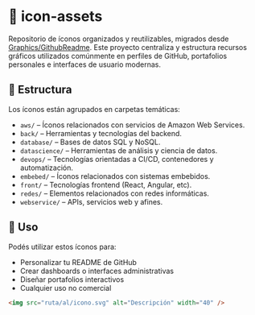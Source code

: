 # 🧩 icon-assets

Repositorio de íconos organizados y reutilizables, migrados desde [Graphics/GithubReadme](https://github.com/andresWeitzel/Graphics/tree/master/GithubReadme). Este proyecto centraliza y estructura recursos gráficos utilizados comúnmente en perfiles de GitHub, portafolios personales e interfaces de usuario modernas.

## 📁 Estructura

Los íconos están agrupados en carpetas temáticas:

- `aws/` – Íconos relacionados con servicios de Amazon Web Services.
- `back/` – Herramientas y tecnologías del backend.
- `database/` – Bases de datos SQL y NoSQL.
- `datascience/` – Herramientas de análisis y ciencia de datos.
- `devops/` – Tecnologías orientadas a CI/CD, contenedores y automatización.
- `embebed/` – Íconos relacionados con sistemas embebidos.
- `front/` – Tecnologías frontend (React, Angular, etc).
- `redes/` – Elementos relacionados con redes informáticas.
- `webservice/` – APIs, servicios web y afines.

## 🚀 Uso

Podés utilizar estos íconos para:
- Personalizar tu README de GitHub
- Crear dashboards o interfaces administrativas
- Diseñar portafolios interactivos
- Cualquier uso no comercial

```html
<img src="ruta/al/icono.svg" alt="Descripción" width="40" />
